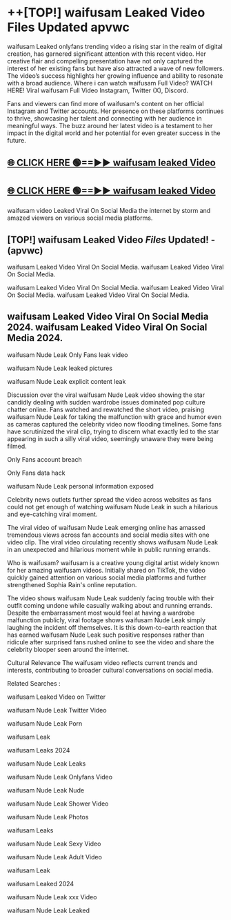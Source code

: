 # ++[TOP!] waifusam Leaked Video Files Updated apvwc<br>

waifusam Leaked onlyfans trending video a rising star in the realm of digital creation, has garnered significant attention with this recent video. Her creative flair and compelling presentation have not only captured the interest of her existing fans but have also attracted a wave of new followers. The video’s success highlights her growing influence and ability to resonate with a broad audience.
Where i can watch waifusam Full Video? WATCH HERE! Viral waifusam Full Video Instagram, Twitter (X), Discord.


Fans and viewers can find more of waifusam's content on her official Instagram and Twitter accounts. Her presence on these platforms continues to thrive, showcasing her talent and connecting with her audience in meaningful ways. The buzz around her latest video is a testament to her impact in the digital world and her potential for even greater success in the future.


## [🌐 CLICK HERE 🟢==►► waifusam leaked Video ](https://xnudes.xyz/go)

## [🌐 CLICK HERE 🟢==►► waifusam leaked Video ](https://xnudes.xyz/go)



waifusam video Leaked Viral On Social Media the internet by storm and amazed viewers on various social media platforms.


## [TOP!] waifusam Leaked Video *Files* Updated! - (apvwc)

waifusam Leaked Video Viral On Social Media. waifusam Leaked Video Viral On Social Media.

waifusam Leaked Video Viral On Social Media. waifusam Leaked Video Viral On Social Media. waifusam Leaked Video Viral On Social Media.


## waifusam Leaked Video Viral On Social Media 2024. waifusam Leaked Video Viral On Social Media 2024.
waifusam Nude Leak Only Fans leak video

waifusam Nude Leak leaked pictures

waifusam Nude Leak explicit content leak

Discussion over the viral waifusam Nude Leak video showing the star candidly dealing with sudden wardrobe issues dominated pop culture chatter online. Fans watched and rewatched the short video, praising waifusam Nude Leak for taking the malfunction with grace and humor even as cameras captured the celebrity video now flooding timelines. Some fans have scrutinized the viral clip, trying to discern what exactly led to the star appearing in such a silly viral video, seemingly unaware they were being filmed.


Only Fans account breach

Only Fans data hack

waifusam Nude Leak personal information exposed

Celebrity news outlets further spread the video across websites as fans could not get enough of watching waifusam Nude Leak in such a hilarious and eye-catching viral moment.


The viral video of waifusam Nude Leak emerging online has amassed tremendous views across fan accounts and social media sites with one video clip. The viral video circulating recently shows waifusam Nude Leak in an unexpected and hilarious moment while in public running errands.


Who is waifusam? waifusam is a creative young digital artist widely known for her amazing waifusam videos. Initially shared on TikTok, the video quickly gained attention on various social media platforms and further strengthened Sophia Rain's online reputation.

The video shows waifusam Nude Leak suddenly facing trouble with their outfit coming undone while casually walking about and running errands. Despite the embarrassment most would feel at having a wardrobe malfunction publicly, viral footage shows waifusam Nude Leak simply laughing the incident off themselves. It is this down-to-earth reaction that has earned waifusam Nude Leak such positive responses rather than ridicule after surprised fans rushed online to see the video and share the celebrity blooper seen around the internet.

Cultural Relevance The waifusam video reflects current trends and interests, contributing to broader cultural conversations on social media.

Related Searches :

waifusam Leaked Video on Twitter

waifusam Nude Leak Twitter Video

waifusam Nude Leak Porn

waifusam Leak 

waifusam Leaks 2024

waifusam Nude Leak Leaks

waifusam Nude Leak Onlyfans Video

waifusam Nude Leak Nude

waifusam Nude Leak Shower Video

waifusam Nude Leak Photos

waifusam Leaks

waifusam Nude Leak Sexy Video

waifusam Nude Leak Adult Video

waifusam Leak

waifusam Leaked 2024

waifusam Nude Leak xxx Video

waifusam Nude Leak Leaked